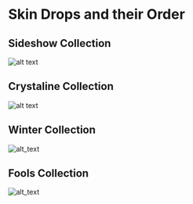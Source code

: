 # Skin Drops and their Order

## Sideshow Collection
![alt text](https://i.imgur.com/BnxudlM.png)

## Crystaline Collection
![alt text](https://i.imgur.com/7N8WGt3.png)

## Winter Collection
![alt_text](https://i.imgur.com/wqtWn00.png)

## Fools Collection
![alt_text](https://i.imgur.com/JHENQA4.png)
